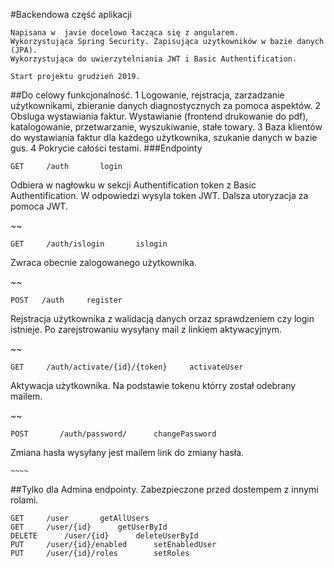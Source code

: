 #Backendowa część aplikacji 

    Napisana w  javie docelowo łacząca się z angularem.
    Wykorzystująca Spring Security. Zapisująca użytkowników w bazie danych (JPA).
    Wykorzystująca do uwierzytelniania JWT i Basic Authentification.
    
    Start projektu grudzień 2019.

##Do celowy funkcjonalność. 
    1 Logowanie, rejstracja, zarzadzanie użytkownikami, zbieranie danych diagnostycznych za pomoca aspektów.
    2 Obsluga wystawiania faktur. Wystawianie (frontend drukowanie do pdf), katalogowanie, przetwarzanie, wyszukiwanie, stałe towary.
    3 Baza klientów do wystawiania faktur dla każdego użytkownika, szukanie danych w bazie gus.
    4 Pokrycie całości testami.
###Endpointy 


    GET     /auth       login
Odbiera w nagłowku w sekcji Authentification token z Basic Authentification. W odpowiedzi wysyla token JWT. Dalsza utoryzacja za pomoca JWT.


~~

    GET     /auth/islogin       islogin
Zwraca obecnie zalogowanego użytkownika. 


~~

    POST   /auth     register
 Rejstracja użytkownika z walidacją danych orzaz sprawdzeniem czy login istnieje. Po zarejstrowaniu wysyłany mail z linkiem aktywacyjnym. 
 
 ~~
 


    GET     /auth/activate/{id}/{token}     activateUser
Aktywacja użytkownika. Na podstawie tokenu którry został odebrany mailem.

~~

    POST       /auth/password/      changePassword
Zmiana hasła wysyłany jest mailem link do zmiany hasła.



`~~~~`

##Tylko dla Admina endpointy.
Zabezpieczone przed dostempem z innymi rolami.

    GET     /user       getAllUsers
    GET     /user/{id}      getUserById
    DELETE      /user/{id}      deleteUserById
    PUT     /user/{id}/enabled      setEnabledUser
    PUT     /user/{id}/roles        setRoles
